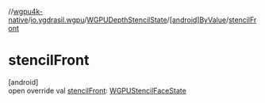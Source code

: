 //[wgpu4k-native](../../../../index.md)/[io.ygdrasil.wgpu](../../index.md)/[WGPUDepthStencilState](../index.md)/[[android]ByValue](index.md)/[stencilFront](stencil-front.md)

# stencilFront

[android]\
open override val [stencilFront](stencil-front.md): [WGPUStencilFaceState](../../-w-g-p-u-stencil-face-state/index.md)